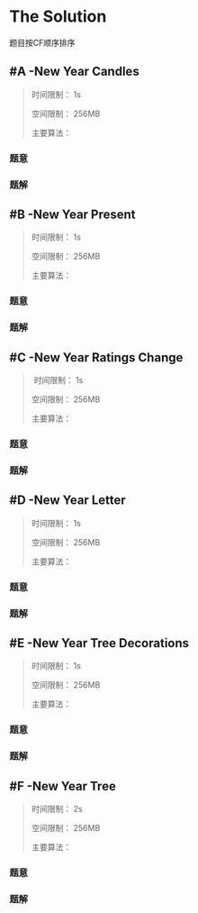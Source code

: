 # The Solution

题目按CF顺序排序


## #A -New Year Candles

> 时间限制：  1s
>
> 空间限制：  256MB
>
> 主要算法：  

### 题意
### 题解


## #B -New Year Present

> 时间限制：  1s
>
> 空间限制：  256MB
>
> 主要算法：  

### 题意
### 题解


## #C -New Year Ratings Change

> 时间限制：  1s
>
> 空间限制：  256MB
>
> 主要算法：  

### 题意
### 题解


## #D -New Year Letter

> 时间限制：  1s
>
> 空间限制：  256MB
>
> 主要算法：  

### 题意
### 题解


## #E -New Year Tree Decorations

> 时间限制：  1s
>
> 空间限制：  256MB
>
> 主要算法：  

### 题意
### 题解


## #F -New Year Tree

> 时间限制：  2s
>
> 空间限制：  256MB
>
> 主要算法：  

### 题意
### 题解
